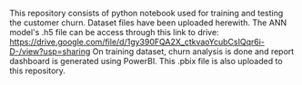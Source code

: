 This repository consists of python notebook used for training and testing the customer churn.
Dataset files have been uploaded herewith.
The ANN model's .h5 file can be access through this link to drive: https://drive.google.com/file/d/1gy390FQA2X_ctkvaoYcubCsIQqr6i-D-/view?usp=sharing
On training dataset, churn analysis is done and report dashboard is generated using PowerBI. This .pbix file is also uploaded to this repository.
